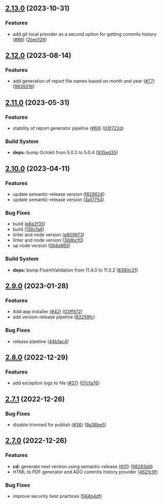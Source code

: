 ## [2.13.0](https://github.com/EdwOK/kup_report_generator/compare/2.12.0...2.13.0) (2023-10-31)


### Features

* add git local provider as a second option for getting commits history ([#86](https://github.com/EdwOK/kup_report_generator/issues/86)) ([2becf29](https://github.com/EdwOK/kup_report_generator/commit/2becf2968f14aa1eb60cb963f8d311a8f5ad7d79))

## [2.12.0](https://github.com/EdwOK/kup_report_generator/compare/2.11.0...2.12.0) (2023-08-14)


### Features

* add generation of report file names based on month and year ([#77](https://github.com/EdwOK/kup_report_generator/issues/77)) ([9939316](https://github.com/EdwOK/kup_report_generator/commit/9939316b5006abce95bafbb2b128c242b04601dc))

## [2.11.0](https://github.com/EdwOK/kup_report_generator/compare/2.10.0...2.11.0) (2023-05-31)


### Features

* stability of report generator pipeline ([#69](https://github.com/EdwOK/kup_report_generator/issues/69)) ([03f722d](https://github.com/EdwOK/kup_report_generator/commit/03f722d6f492e35faa00516141878378a920cfdc))


### Build System

* **deps:** bump Octokit from 5.0.3 to 5.0.4 ([935ed35](https://github.com/EdwOK/kup_report_generator/commit/935ed357bc8322467e9bb2da8369422d5f0bac92))

## [2.10.0](https://github.com/EdwOK/kup_report_generator/compare/2.9.0...2.10.0) (2023-04-11)


### Features

* update semantic-release version ([f828624](https://github.com/EdwOK/kup_report_generator/commit/f828624978993fb630e60f46aefb02e35f2dfe69))
* update semantic-release version ([3a17754](https://github.com/EdwOK/kup_report_generator/commit/3a177542d1aa91f0b45addeaeb144bfd72e4eafb))


### Bug Fixes

* build ([e8e2f35](https://github.com/EdwOK/kup_report_generator/commit/e8e2f35ff81ca543d717d0f480d875ed507c21bd))
* build ([156cfa6](https://github.com/EdwOK/kup_report_generator/commit/156cfa6a2e79c93c80620600e1536f2b9840a20a))
* linter and node version ([e809973](https://github.com/EdwOK/kup_report_generator/commit/e809973f236dd9528b98e5902106502e7c2637b8))
* linter and node version ([3ddbcf0](https://github.com/EdwOK/kup_report_generator/commit/3ddbcf0ab25022a2c534a8c4387751c6e74dcae2))
* up node version ([0b8a865](https://github.com/EdwOK/kup_report_generator/commit/0b8a86580820282d1b3bf0364eaa0fdbe56bf4ba))


### Build System

* **deps:** bump FluentValidation from 11.4.0 to 11.5.2 ([8390c21](https://github.com/EdwOK/kup_report_generator/commit/8390c21c4172a815c06b692958dd7d5a241d7cb4))

## [2.9.0](https://github.com/EdwOK/kup_report_generator/compare/2.8.0...2.9.0) (2023-01-28)


### Features

* Add app installer  ([#42](https://github.com/EdwOK/kup_report_generator/issues/42)) ([03ff972](https://github.com/EdwOK/kup_report_generator/commit/03ff972ccfb949f50d78889721a1e5b91683e961))
* add version-release pipeline ([83259fc](https://github.com/EdwOK/kup_report_generator/commit/83259fc9b3ba6aa13b28e3801e74ecc90595e166))


### Bug Fixes

* release pipeline ([44b1ac4](https://github.com/EdwOK/kup_report_generator/commit/44b1ac43eb887229791aa918d33adcd1b97a4108))

## [2.8.0](https://github.com/EdwOK/kup_report_generator/compare/2.7.1...2.8.0) (2022-12-29)


### Features

* add exception logs to file ([#37](https://github.com/EdwOK/kup_report_generator/issues/37)) ([07cfa76](https://github.com/EdwOK/kup_report_generator/commit/07cfa76e1d6850a91b907ddaf3bd9c188bf3523c))

## [2.7.1](https://github.com/EdwOK/kup_report_generator/compare/2.7.0...2.7.1) (2022-12-26)


### Bug Fixes

* disable trimmed for publish ([#36](https://github.com/EdwOK/kup_report_generator/issues/36)) ([9a36be5](https://github.com/EdwOK/kup_report_generator/commit/9a36be5dfab795361cd9deb9f10981c0ce7c989f))

## [2.7.0](https://github.com/EdwOK/kup_report_generator/compare/2.6.0...2.7.0) (2022-12-26)


### Features

* **cd:** generate next version using semantic-release ([#31](https://github.com/EdwOK/kup_report_generator/issues/31)) ([98283dd](https://github.com/EdwOK/kup_report_generator/commit/98283dd4d35c01d68537d3f33b7ce276ab86b0b6))
* HTML to PDF generator and ADO commits history provider ([4621c9f](https://github.com/EdwOK/kup_report_generator/commit/4621c9f73788468470c5d5fc2d2a8a62a88709c7))


### Bug Fixes

* improve security best practices ([584b4df](https://github.com/EdwOK/kup_report_generator/commit/584b4df591b6ed0de4acdd40389e8f5bd8904556))
